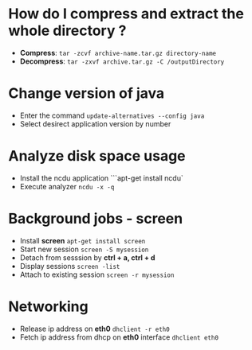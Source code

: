 # How do I compress and extract the whole directory ?
* **Compress**: ```tar -zcvf archive-name.tar.gz directory-name```
* **Decompress**: ```tar -zxvf archive.tar.gz -C /outputDirectory```

# Change version of java
* Enter the command ```update-alternatives --config java```
* Select desirect application version by number

# Analyze disk space usage
* Install the ncdu application ```apt-get install ncdu`
* Execute analyzer ```ncdu -x -q```

# Background jobs - screen 
* Install **screen** ```apt-get install screen```
* Start new session ```screen -S mysession```
* Detach from sesssion by **ctrl + a, ctrl + d**
* Display sessions ```screen -list```
* Attach to existing session ```screen -r mysession```

# Networking 
* Release ip address on **eth0** ```dhclient -r eth0```
* Fetch ip address from dhcp on **eth0** interface ```dhclient eth0```

